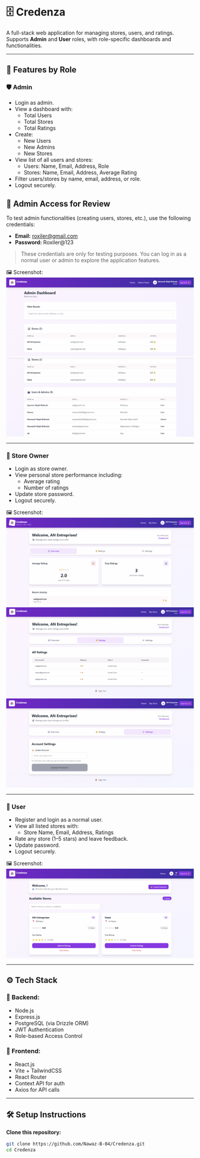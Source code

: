 # 🗄️ Credenza

A full-stack web application for managing stores, users, and ratings. Supports **Admin** and **User** roles, with role-specific dashboards and functionalities.

---

## 🚀 Features by Role

### 🛡️ Admin
- Login as admin.
- View a dashboard with:
  - Total Users
  - Total Stores
  - Total Ratings
- Create:
  - New Users
  - New Admins
  - New Stores
- View list of all users and stores:
  - Users: Name, Email, Address, Role
  - Stores: Name, Email, Address, Average Rating
- Filter users/stores by name, email, address, or role.
- Logout securely.

 ## 🔑 Admin Access for Review

To test admin functionalities (creating users, stores, etc.), use the following credentials:

- **Email:** roxiler@gmail.com
- **Password:** Roxiler@123

> These credentials are only for testing purposes. You can log in as a normal user or admin to explore the application features.


🖼️ Screenshot:  
![Admin Dashboard](./Frontend/public/Admin.png)  
![Admin Dashboard](./Frontend/public/Admin(2).png)  


---

### 🏪 Store Owner
- Login as store owner.
- View personal store performance including:
  - Average rating
  - Number of ratings
- Update store password.
- Logout securely.

🖼️ Screenshot:  
![Store Dashboard](./Frontend/public/Store.png)
![Store Dashboard](./Frontend/public/Store(1).png)
![Store Dashboard](./Frontend/public/Store(3).png)

---

### 👤 User
- Register and login as a normal user.
- View all listed stores with:
  - Store Name, Email, Address, Ratings
- Rate any store (1–5 stars) and leave feedback.
- Update password.
- Logout securely.

🖼️ Screenshot:  
![User Dashboard](./Frontend/public/User.png)  


---

## ⚙️ Tech Stack

### 🔧 Backend:
- Node.js
- Express.js
- PostgreSQL (via Drizzle ORM)
- JWT Authentication
- Role-based Access Control

### 🎨 Frontend:
- React.js
- Vite + TailwindCSS
- React Router
- Context API for auth
- Axios for API calls

---

## 🛠️ Setup Instructions

**Clone this repository:**
```bash
git clone https://github.com/Nawaz-B-04/Credenza.git
cd Credenza